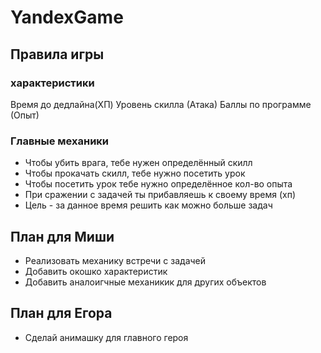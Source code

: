 # YandexGame #
## Правила игры ##
 ### характеристики ###
Время до дедлайна(ХП)
Уровень скилла (Атака)
Баллы по программе (Опыт)

### Главные механики ###

* Чтобы убить врага, тебе нужен определённый скилл
* Чтобы прокачать скилл, тебе нужно посетить урок
* Чтобы посетить урок тебе нужно определённое кол-во опыта
* При сражении с задачей ты прибавляешь к своему время (хп)
* Цель - за данное время решить как можно больше задач

## План для Миши ##
* Реализовать механику встречи с задачей
* Добавить окошко характеристик
* Добавить аналоигчные механикик для других объектов

## План для Егора ##
* Сделай анимашку для главного героя